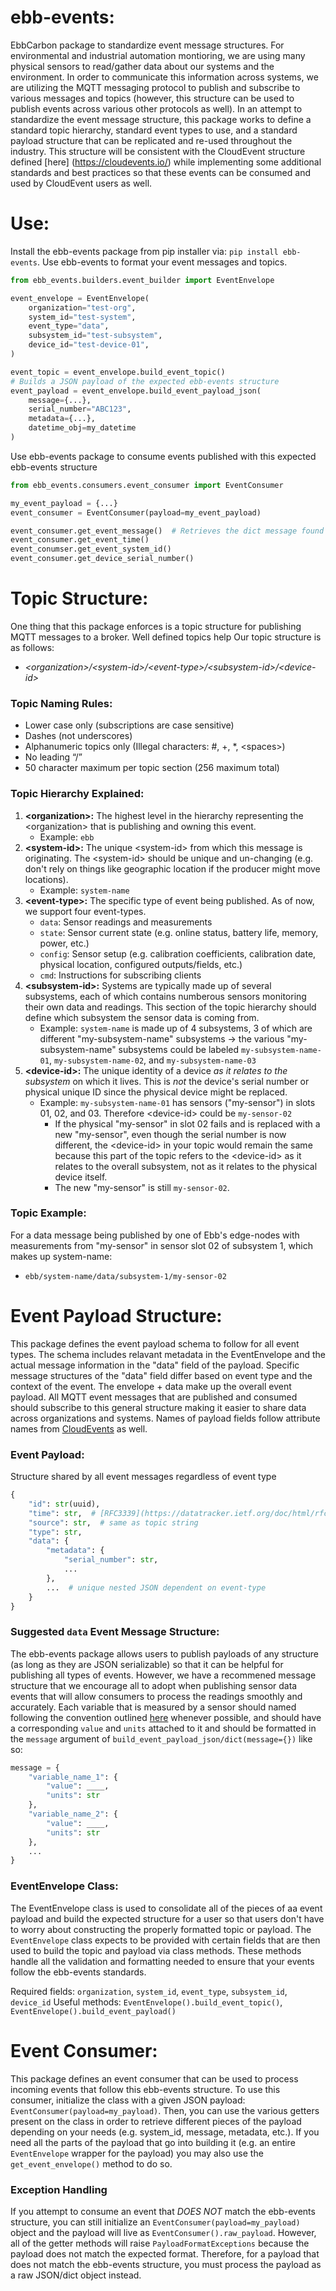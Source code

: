 # ebb-events:
EbbCarbon package to standardize event message structures. For environmental and industrial automation montioring, we are using many physical sensors to read/gather data about our systems and the environment. In order to communicate this information across systems, we are utilizing the MQTT messaging protocol to publish and subscribe to various messages and topics (however, this structure can be used to publish events across various other protocols as well). In an attempt to standardize the event message structure, this package works to define a standard topic hierarchy, standard event types to use, and a standard payload structure that can be replicated and re-used throughout the industry. This structure will be consistent with the CloudEvent structure defined [here] (https://cloudevents.io/) while implementing some additional standards and best practices so that these events can be consumed and used by CloudEvent users as well.

# Use:
Install the ebb-events package from pip installer via: `pip install ebb-events`.
Use ebb-events to format your event messages and topics.
```python
from ebb_events.builders.event_builder import EventEnvelope

event_envelope = EventEnvelope(
    organization="test-org",
    system_id="test-system",
    event_type="data",
    subsystem_id="test-subsystem",
    device_id="test-device-01",
)

event_topic = event_envelope.build_event_topic()
# Builds a JSON payload of the expected ebb-events structure
event_payload = event_envelope.build_event_payload_json(
    message={...},
    serial_number="ABC123",
    metadata={...},
    datetime_obj=my_datetime
)
```

Use ebb-events package to consume events published with this expected ebb-events structure
```python
from ebb_events.consumers.event_consumer import EventConsumer

my_event_payload = {...}
event_consumer = EventConsumer(payload=my_event_payload)

event_consumer.get_event_message()  # Retrieves the dict message found in the payload's `data` field
event_consumer.get_event_time()
event_conumser.get_event_system_id()
event_consumer.get_device_serial_number()
```

# Topic Structure:
One thing that this package enforces is a topic structure for publishing MQTT messages to a broker. Well defined topics help Our topic structure is as follows:
* _\<organization\>/\<system-id\>/\<event-type\>/\<subsystem-id\>/\<device-id\>_

### Topic Naming Rules:
* Lower case only (subscriptions are case sensitive)
* Dashes (not underscores)
* Alphanumeric topics only (Illegal characters: #, +, *, \<spaces\>)
* No leading “/”
* 50 character maximum per topic section (256 maximum total)

### Topic Hierarchy Explained:
1. **\<organization\>:** The highest level in the hierarchy representing the \<organization\> that is publishing and owning this event.
    * Example: `ebb`
2. **\<system-id\>:** The unique \<system-id\> from which this message is originating. The \<system-id\> should be unique and un-changing (e.g. don't rely on things like geographic location if the producer might move locations).
    * Example: `system-name`
3. **\<event-type\>:** The specific type of event being published. As of now, we support four event-types.
    * `data`: Sensor readings and measurements
    * `state`: Sensor current state (e.g. online status, battery life, memory, power, etc.)
    * `config`: Sensor setup (e.g. calibration coefficients, calibration date, physical location, configured outputs/fields, etc.)
    * `cmd`: Instructions for subscribing clients
4. **\<subsystem-id\>:** Systems are typically made up of several subsystems, each of which contains numberous sensors monitoring their own data and readings. This section of the topic hierarchy should define which subsystem the sensor data is coming from.
    * Example: `system-name` is made up of 4 subsystems, 3 of which are different "my-subsystem-name" subsystems -> the various "my-subsystem-name" subsystems could be labeled `my-subsystem-name-01`, `my-subsystem-name-02`, and `my-subsystem-name-03`
5. **\<device-id\>:** The unique identity of a device _as it relates to the subsystem_ on which it lives. This is _not_ the device's serial number or physical unique ID since the physical device might be replaced.
    * Example: `my-subsystem-name-01` has sensors ("my-sensor") in slots 01, 02, and 03. Therefore \<device-id\> could be `my-sensor-02`
        * If the physical "my-sensor" in slot 02 fails and is replaced with a new "my-sensor", even though the serial number is now different, the \<device-id\> in your topic would remain the same because this part of the topic refers to the \<device-id\> as it relates to the overall subsystem, not as it relates to the physical device itself.
        * The new "my-sensor" is still `my-sensor-02`.
### Topic Example:
For a data message being published by one of Ebb's edge-nodes with measurements from "my-sensor" in sensor slot 02 of subsystem 1, which makes up system-name:
* `ebb/system-name/data/subsystem-1/my-sensor-02`

# Event Payload Structure:
This package defines the event payload schema to follow for all event types. The schema includes relavant metadata in the EventEnvelope and the actual message information in the "data" field of the payload. Specific message structures of the "data" field differ based on event type and the context of the event. The envelope + data make up the overall event payload. All MQTT event messages that are published and consumed should subscribe to this general structure making it easier to share data across organizations and systems. Names of payload fields follow attribute names from [CloudEvents](https://cloudevents.io/) as well.

### Event Payload:
Structure shared by all event messages regardless of event type
```python
{
    "id": str(uuid),
    "time": str,  # [RFC3339](https://datatracker.ietf.org/doc/html/rfc3339) format
    "source": str,  # same as topic string
    "type": str,
    "data": {
        "metadata": {
            "serial_number": str,
            ...
        },
        ...  # unique nested JSON dependent on event-type
    }
}
```

### Suggested `data` Event Message Structure:
The ebb-events package allows users to publish payloads of any structure (as long as they are JSON serializable) so that it can be helpful for publishing all types of events.  However, we have a recommened message structure that we encourage all to adopt when publishing sensor data events that will allow consumers to process the readings smoothly and accurately. Each variable that is measured by a sensor should named following the convention outlined [here](https://cfconventions.org/Data/cf-standard-names/current/build/cf-standard-name-table.html) whenever possible, and should have a corresponding `value` and `units` attached to it and should be formatted in the `message` argument of `build_event_payload_json/dict(message={})` like so:
```python
message = {
    "variable_name_1": {
        "value": ____,
        "units": str
    },
    "variable_name_2": {
        "value": ____,
        "units": str
    },
    ...
}
```

### EventEnvelope Class:
The EventEnvelope class is used to consolidate all of the pieces of aa event payload and build the expected structure for a user so that users don't have to worry about constructing the properly formatted topic or payload. The `EventEnvelope` class expects to be provided with certain fields that are then used to build the topic and payload via class methods. These methods handle all the validation and formatting needed to ensure that your events follow the ebb-events standards.

Required fields: `organization`, `system_id`, `event_type`, `subsystem_id`, `device_id`
Useful methods: `EventEnvelope().build_event_topic()`, `EventEnvelope().build_event_payload()`

# Event Consumer:
This package defines an event consumer that can be used to process incoming events that follow this ebb-events structure. To use this consumer, initialize the class with a given JSON payload: `EventConsumer(payload=my_payload)`. Then, you can use the various getters present on the class in order to retrieve different pieces of the payload depending on your needs (e.g. system_id, message, metadata, etc.). If you need all the parts of the payload that go into building it (e.g. an entire `EventEnvelope` wrapper for the payload) you may also use the `get_event_envelope()` method to do so.

### Exception Handling
If you attempt to consume an event that _DOES NOT_ match the ebb-events structure, you can still initialize an `EventConsumer(payload=my_payload)` object and the payload will live as `EventConsumer().raw_payload`. However, all of the getter methods will raise `PayloadFormatExceptions` because the payload does not match the expected format. Therefore, for a payload that does not match the ebb-events structure, you must process the payload as a raw JSON/dict object instead.
